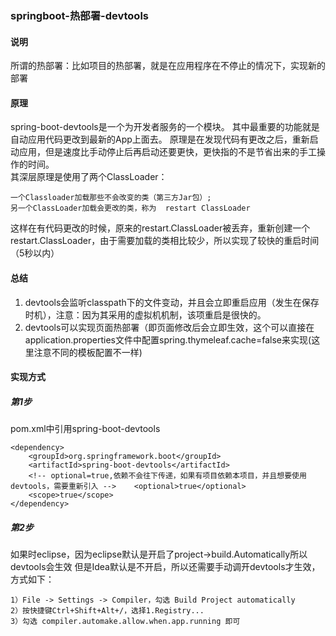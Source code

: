 ### springboot-热部署-devtools

#### 说明
所谓的热部署：比如项目的热部署，就是在应用程序在不停止的情况下，实现新的部署

#### 原理
spring-boot-devtools是一个为开发者服务的一个模块。 
其中最重要的功能就是自动应用代码更改到最新的App上面去。 
原理是在发现代码有更改之后，重新启动应用，但是速度比手动停止后再启动还要更快，更快指的不是节省出来的手工操作的时间。   
其深层原理是使用了两个ClassLoader： 
```$xslt
一个Classloader加载那些不会改变的类（第三方Jar包）;
另一个ClassLoader加载会更改的类，称为  restart ClassLoader
```
  
这样在有代码更改的时候，原来的restart.ClassLoader被丢弃，重新创建一个restart.ClassLoader，由于需要加载的类相比较少，所以实现了较快的重启时间（5秒以内） 


#### 总结
1. devtools会监听classpath下的文件变动，并且会立即重启应用（发生在保存时机），注意：因为其采用的虚拟机机制，该项重启是很快的。  
2. devtools可以实现页面热部署（即页面修改后会立即生效，这个可以直接在application.properties文件中配置spring.thymeleaf.cache=false来实现(这里注意不同的模板配置不一样)  


#### 实现方式
##### 第1步

pom.xml中引用spring-boot-devtools
```$xslt
<dependency>
    <groupId>org.springframework.boot</groupId>
    <artifactId>spring-boot-devtools</artifactId>
    <!-- optional=true,依赖不会往下传递，如果有项目依赖本项目，并且想要使用devtools，需要重新引入 -->    <optional>true</optional>
    <scope>true</scope>
</dependency>
```

##### 第2步

如果时eclipse，因为eclipse默认是开启了project->build.Automatically所以devtools会生效
但是Idea默认是不开启，所以还需要手动调开devtools才生效，方式如下：
```$xslt
1）File -> Settings -> Compiler，勾选 Build Project automatically
2）按快捷键Ctrl+Shift+Alt+/，选择1.Registry...
3）勾选 compiler.automake.allow.when.app.running 即可
```


